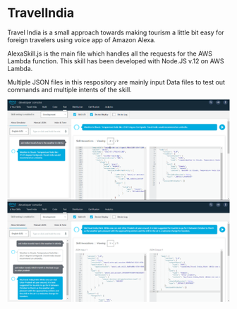 # TravelIndia
Travel India is a small approach towards making tourism a little bit easy for foreign travelers using voice app of Amazon Alexa.

AlexaSkill.js is the main file which handles all the requests for the AWS Lambda function. This skill has been developed with Node.JS v.12
on AWS Lambda.

Multiple JSON files in this respository are mainly input Data files to test out commands and multiple intents of the skill.

![](Screenshot_13.png)
![](Screenshot_14.png)